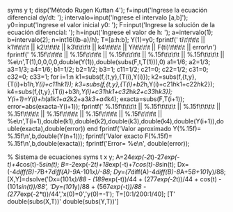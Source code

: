 syms y t;
disp('Método Rugen Kuttan 4');
f=input('Ingrese la ecuación diferencial dy/dt: ');
intervalo=input('Ingrese el intervalo [a,b]');
y0=input('Ingrese el valor inicial y0: ');
F=input('Ingrese la solución de la ecuación diferencial: ');
h=input('Ingrese el valor de h: ');
a=intervalo(1);
b=intervalo(2);
n=int16((b-a)/h);
T=[a:h:b];
Y(1)=y0;
fprintf(' ti\t\t\t\t || k1\t\t\t\t || k2\t\t\t\t || k3\t\t\t\t || k4\t\t\t\t || Yi\t\t\t\t || F(ti)\t\t\t\t || error\n')
fprintf(' %.15f\t\t\t\t || %.15f\t\t\t\t || %.15f\t\t\t\t || %.15f\t\t\t\t || %.15f\t\t\t\t || %e\n',T(1),0,0,0,0,double(Y(1)),double(subs(F,t,T(1))),0)
a1=1/6;
a2=1/3;
a3=1/3;
a4=1/6;
b1=1/2;
b2=1/2;
b3=1;
c11=1/2;
c21=0;
c22=1/2;
c31=0;
c32=0;
c33=1;
for i=1:n
   k1=subs(f,{t,y},{T(i),Y(i)});
   k2=subs(f,{t,y},{T(i)+b1*h,Y(i)+c11*h*k1});
   k3=subs(f,{t,y},{T(i)+b2*h,Y(i)+c21*h*k1+c22*h*k2});
   k4=subs(f,{t,y},{T(i)+b3*h,Y(i)+c31*h*k1+c32*h*k2+c33*h*k3});
   Y(i+1)=Y(i)+h*(a1*k1+a2*k2+a3*k3+a4*k4);
   exacta=subs(F,T(i+1));
   error=abs(exacta-Y(i+1));
   fprintf(' %.15f\t\t\t\t || %.15f\t\t\t\t || %.15f\t\t\t\t || %.15f\t\t\t\t || %.15f\t\t\t\t || %.15f\t\t\t\t || %.15f\t\t\t\t || %e\n',T(i+1),double(k1),double(k2),double(k3),double(k4),double(Y(i+1)),double(exacta),double(error))
end
fprintf('Valor aproximado Y(%.15f)= %.15f\n',b,double(Y(n+1)));
fprintf('Valor exacto F(%.15f)= %.15f\n',b,double(exacta));
fprintf('Error= %e\n', double(error));


% Sistema de ecuaciones
syms t x y;
A=24*exp(-2*t)-27*exp(-t)+4*cos(t)-5*sin(t);
B=-2*exp(-2*t)+18*exp(-t)+7*cos(t)-8*sin(t);
Dx=(-4*diff(B)-7*B+7*diff(A)-9*A-101*x)/-88;
Dy=(7*diff(A)-4*diff(B)-8*A+5*B+101*y)/88;
[X,Y]=dsolve('Dx=(101*x)/88 - (189*exp(-t))/44 + (277*exp(-2*t))/44 + cos(t) - (101*sin(t))/88', 'Dy=(101*y)/88 + (567*exp(-t))/88 - (277*exp(-2*t))/44','x(0)=0','y(0)=-1');
T=[0:1/200:1/40];
[T' double(subs(X,T))' double(subs(Y,T))']

